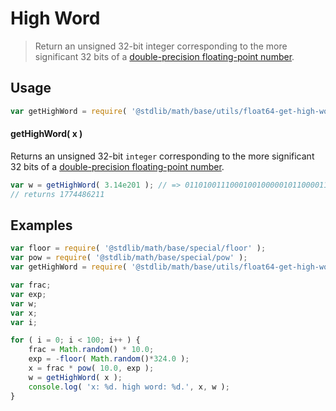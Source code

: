 High Word
===

> Return an unsigned 32-bit integer corresponding to the more significant 32 bits of a [double-precision floating-point number][ieee754].


<!-- <usage> -->

## Usage

``` javascript
var getHighWord = require( '@stdlib/math/base/utils/float64-get-high-word' );
```

#### getHighWord( x )

Returns an unsigned 32-bit `integer` corresponding to the more significant 32 bits of a [double-precision floating-point number][ieee754].

``` javascript
var w = getHighWord( 3.14e201 ); // => 01101001110001001000001011000011
// returns 1774486211
```

<!-- </usage> -->


<!-- <examples> -->

## Examples

``` javascript
var floor = require( '@stdlib/math/base/special/floor' );
var pow = require( '@stdlib/math/base/special/pow' );
var getHighWord = require( '@stdlib/math/base/utils/float64-get-high-word' );

var frac;
var exp;
var w;
var x;
var i;

for ( i = 0; i < 100; i++ ) {
    frac = Math.random() * 10.0;
    exp = -floor( Math.random()*324.0 );
    x = frac * pow( 10.0, exp );
    w = getHighWord( x );
    console.log( 'x: %d. high word: %d.', x, w );
}
```

<!-- </examples> -->


<!-- <links> -->

[ieee754]: https://en.wikipedia.org/wiki/IEEE_754-1985

<!-- </links> -->

